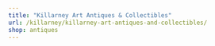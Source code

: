 ```yaml
---
title: "Killarney Art Antiques & Collectibles"
url: /killarney/killarney-art-antiques-and-collectibles/
shop: antiques
---
```

